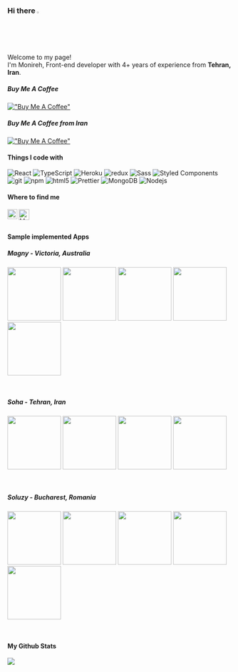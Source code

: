 ### Hi there <img src="https://media.giphy.com/media/hvRJCLFzcasrR4ia7z/giphy.gif" width="2%">

<p>Welcome to my page! </br> I'm Monireh, Front-end developer with 4+ years of experience from <b>Tehran, Iran</b>.

##### Buy Me A Coffee
[!["Buy Me A Coffee"](https://www.buymeacoffee.com/assets/img/custom_images/orange_img.png)](https://www.buymeacoffee.com/monireh)

##### Buy Me A Coffee from Iran
[!["Buy Me A Coffee"](https://www.buymeacoffee.com/assets/img/custom_images/orange_img.png)](http://www.coffeete.ir/monireh)

#### Things I code with
<p>
  <img alt="React" src="https://img.shields.io/badge/-React-45b8d8?style=flat-square&logo=react&logoColor=white" />
  <img alt="TypeScript" src="https://img.shields.io/badge/-TypeScript-007ACC?style=flat-square&logo=typescript&logoColor=white" />
  <img alt="Heroku" src="https://img.shields.io/badge/-Heroku-430098?style=flat-square&logo=heroku&logoColor=white" />
  <img alt="redux" src="https://img.shields.io/badge/-Redux-764ABC?style=flat-square&logo=redux&logoColor=white" />
  <img alt="Sass" src="https://img.shields.io/badge/-Sass-CC6699?style=flat-square&logo=sass&logoColor=white" />
  <img alt="Styled Components" src="https://img.shields.io/badge/-Styled_Components-db7092?style=flat-square&logo=styled-components&logoColor=white" />
  <img alt="git" src="https://img.shields.io/badge/-Git-F05032?style=flat-square&logo=git&logoColor=white" />
  <img alt="npm" src="https://img.shields.io/badge/-NPM-CB3837?style=flat-square&logo=npm&logoColor=white" />
  <img alt="html5" src="https://img.shields.io/badge/-HTML5-E34F26?style=flat-square&logo=html5&logoColor=white" />
  <img alt="Prettier" src="https://img.shields.io/badge/-Prettier-F7B93E?style=flat-square&logo=prettier&logoColor=white" />
  <img alt="MongoDB" src="https://img.shields.io/badge/-MongoDB-13aa52?style=flat-square&logo=mongodb&logoColor=white" />
  <img alt="Nodejs" src="https://img.shields.io/badge/-Nodejs-43853d?style=flat-square&logo=Node.js&logoColor=white" />
</p>


#### Where to find me
<a href="https://www.linkedin.com/in/monirehamini/" target="_blank" rel="noopener noreferrer">
  <img align="left" alt="Monireh's Linkedin" width="22px" src="https://raw.githubusercontent.com/peterthehan/peterthehan/master/assets/linkedin.svg" />
</a>

<a href="mailto:monireamini@gmail.com" target="_blank" rel="noopener noreferrer">
  <img align="left" alt="Monireh's Gmail" width="24px" src="https://upload.wikimedia.org/wikipedia/commons/thumb/7/7e/Gmail_icon_%282020%29.svg/2560px-Gmail_icon_%282020%29.svg.png" />
</a>

</br>
</br>

#### Sample implemented Apps

##### Magny - Victoria, Australia
[<img src="https://monireamini.github.io/projects/magny/magny-1.png" width="120">](https://monireamini.github.io/)
[<img src="https://monireamini.github.io/projects/magny/magny-2.png" width="120">](https://monireamini.github.io/)
[<img src="https://monireamini.github.io/projects/magny/magny-3.png" width="120">](https://monireamini.github.io/)
[<img src="https://monireamini.github.io/projects/magny/magny-4.png" width="120">](https://monireamini.github.io/)
[<img src="https://monireamini.github.io/projects/magny/magny-5.png" width="120">](https://monireamini.github.io/)

</br>

##### Soha - Tehran, Iran
[<img src="https://monireamini.github.io/projects/soha/soha-1.png" width="120">](https://monireamini.github.io/)
[<img src="https://monireamini.github.io/projects/soha/soha-2.png" width="120">](https://monireamini.github.io/)
[<img src="https://monireamini.github.io/projects/soha/soha-3.png" width="120">](https://monireamini.github.io/)
[<img src="https://monireamini.github.io/projects/soha/soha-4.png" width="120">](https://monireamini.github.io/)

</br>

##### Soluzy - Bucharest, Romania
[<img src="https://monireamini.github.io/projects/soluzy/soluzy-1.png" width="120">](https://monireamini.github.io/)
[<img src="https://monireamini.github.io/projects/soluzy/soluzy-2.png" width="120">](https://monireamini.github.io/)
[<img src="https://monireamini.github.io/projects/soluzy/soluzy-3.png" width="120">](https://monireamini.github.io/)
[<img src="https://monireamini.github.io/projects/soluzy/soluzy-4.png" width="120">](https://monireamini.github.io/)
[<img src="https://monireamini.github.io/projects/soluzy/soluzy-5.png" width="120">](https://monireamini.github.io/)

</br>

#### My Github Stats
<img  src = "https://github-readme-stats.vercel.app/api/top-langs/?username=monireamini&theme=dracula&hide_border=true&bg_color=000&title_color=fff">

<!--
**monireamini/monireamini** is a ✨ _special_ ✨ repository because its `README.md` (this file) appears on your GitHub profile.

## 🏆 GitHub Trophies

[![trophy](https://github-profile-trophy.vercel.app/?username=monireamini&theme=nord&column=7)](https://github.com/ryo-ma/github-profile-trophy)
-->
